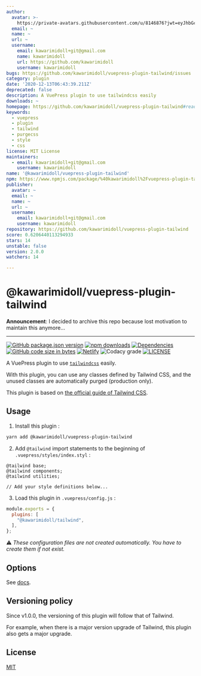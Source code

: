 ```yaml
---
author:
  avatar: >-
    https://private-avatars.githubusercontent.com/u/8146876?jwt=eyJhbGciOiJIUzI1NiIsInR5cCI6IkpXVCJ9.eyJpc3MiOiJnaXRodWIuY29tIiwiYXVkIjoicmF3LmdpdGh1YnVzZXJjb250ZW50LmNvbSIsImtleSI6ImtleTEiLCJleHAiOjE3MzQ2NzMxNDAsIm5iZiI6MTczNDY3MTk0MCwicGF0aCI6Ii91LzgxNDY4NzYifQ.Lq8kuy8vODQcLMZpRoToX56hFqxQ9ygL7VLK4o7OFag&v=4
  email: ~
  name: ~
  url: ~
  username:
    email: kawarimidoll+git@gmail.com
    name: kawarimidoll
    url: https://github.com/kawarimidoll
    username: kawarimidoll
bugs: https://github.com/kawarimidoll/vuepress-plugin-tailwind/issues
category: plugin
date: '2020-12-13T06:43:39.211Z'
deprecated: false
description: A VuePress plugin to use tailwindcss easily
downloads: ~
homepage: https://github.com/kawarimidoll/vuepress-plugin-tailwind#readme
keywords:
  - vuepress
  - plugin
  - tailwind
  - purgecss
  - style
  - css
license: MIT License
maintainers:
  - email: kawarimidoll+git@gmail.com
    username: kawarimidoll
name: '@kawarimidoll/vuepress-plugin-tailwind'
npm: https://www.npmjs.com/package/%40kawarimidoll%2Fvuepress-plugin-tailwind
publisher:
  avatar: ~
  email: ~
  name: ~
  url: ~
  username:
    email: kawarimidoll+git@gmail.com
    username: kawarimidoll
repository: https://github.com/kawarimidoll/vuepress-plugin-tailwind
score: 0.6206440113294933
stars: 14
unstable: false
version: 2.0.0
watchers: 14

---
```


# @kawarimidoll/vuepress-plugin-tailwind

**Announcement**: I decided to archive this repo because lost motivation to maintain this anymore...

---

[![GitHub package.json version](https://img.shields.io/github/package-json/v/kawarimidoll/vuepress-plugin-tailwind?logo=github&style=for-the-badge)](https://github.com/kawarimidoll/vuepress-plugin-tailwind/blob/master/package.json)
[![npm downloads](https://img.shields.io/npm/dt/@kawarimidoll/vuepress-plugin-tailwind?logo=npm&style=for-the-badge)](https://www.npmjs.com/package/@kawarimidoll/vuepress-plugin-tailwind)
[![Dependencies](https://img.shields.io/david/kawarimidoll/vuepress-plugin-tailwind?color=blue&logo=dependabot&style=for-the-badge)](https://github.com/kawarimidoll/vuepress-plugin-tailwind/pulls?q=dependabot)
[![GitHub code size in bytes](https://img.shields.io/github/languages/code-size/kawarimidoll/vuepress-plugin-tailwind?logo=javascript&style=for-the-badge)](https://github.com/kawarimidoll/vuepress-plugin-tailwind/blob/master/index.js)
[![Netlify](https://img.shields.io/netlify/c3151153-507a-4a8d-921e-890e9906fcdd?color=blue&logo=netlify&style=for-the-badge)](https://vuepress-plugin-tailwind.netlify.app/)
![Codacy grade](https://img.shields.io/codacy/grade/dedb2c0e04a5448aac17f630343d8733?logo=codacy&style=for-the-badge)
[![LICENSE](https://img.shields.io/github/license/kawarimidoll/vuepress-plugin-tailwind?style=for-the-badge)](https://github.com/kawarimidoll/vuepress-plugin-tailwind/blob/master/LICENSE)

A VuePress plugin to use [`tailwindcss`](https://github.com/tailwindcss/tailwindcss) easily.

With this plugin, you can use any classes defined by Tailwind CSS, and the unused classes are automatically purged (production only).

This plugin is based on [the official guide of Tailwind CSS](https://tailwindcss.com/docs/controlling-file-size/#removing-unused-css).

## Usage

1.  Install this plugin :

```sh
yarn add @kawarimidoll/vuepress-plugin-tailwind
```

2.  Add `@tailwind` import statements to the beginning of `.vuepress/styles/index.styl` :

```styl
@tailwind base;
@tailwind components;
@tailwind utilities;

// Add your style definitions below...
```

3.  Load this plugin in `.vuepress/config.js` :

```js
module.exports = {
  plugins: [
    "@kawarimidoll/tailwind",
  ],
};
```

:warning:
_These configuration files are not created automatically. You have to create them if not exist._

## Options

See [docs](https://vuepress-plugin-tailwind.netlify.app).

## Versioning policy

Since v1.0.0, the versioning of this plugin will follow that of Tailwind.

For example, when there is a major version upgrade of Tailwind, this plugin also gets a major upgrade.

## License

[MIT](https://github.com/kawarimidoll/vuepress-plugin-tailwind/blob/master/LICENSE)
